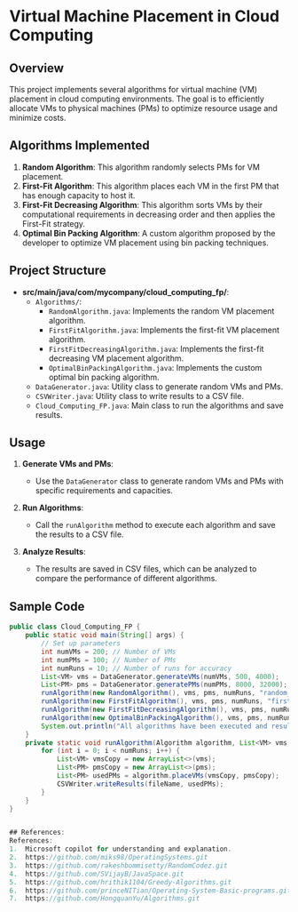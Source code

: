 # Virtual Machine Placement in Cloud Computing

## Overview

This project implements several algorithms for virtual machine (VM) placement in cloud computing environments. The goal is to efficiently allocate VMs to physical machines (PMs) to optimize resource usage and minimize costs.

## Algorithms Implemented

1. **Random Algorithm**: This algorithm randomly selects PMs for VM placement.
2. **First-Fit Algorithm**: This algorithm places each VM in the first PM that has enough capacity to host it.
3. **First-Fit Decreasing Algorithm**: This algorithm sorts VMs by their computational requirements in decreasing order and then applies the First-Fit strategy.
4. **Optimal Bin Packing Algorithm**: A custom algorithm proposed by the developer to optimize VM placement using bin packing techniques.

## Project Structure

- **src/main/java/com/mycompany/cloud_computing_fp/**:
  - `Algorithms/`:
    - `RandomAlgorithm.java`: Implements the random VM placement algorithm.
    - `FirstFitAlgorithm.java`: Implements the first-fit VM placement algorithm.
    - `FirstFitDecreasingAlgorithm.java`: Implements the first-fit decreasing VM placement algorithm.
    - `OptimalBinPackingAlgorithm.java`: Implements the custom optimal bin packing algorithm.
  - `DataGenerator.java`: Utility class to generate random VMs and PMs.
  - `CSVWriter.java`: Utility class to write results to a CSV file.
  - `Cloud_Computing_FP.java`: Main class to run the algorithms and save results.

## Usage

1. **Generate VMs and PMs**:
   - Use the `DataGenerator` class to generate random VMs and PMs with specific requirements and capacities.

2. **Run Algorithms**:
   - Call the `runAlgorithm` method to execute each algorithm and save the results to a CSV file.

3. **Analyze Results**:
   - The results are saved in CSV files, which can be analyzed to compare the performance of different algorithms.

## Sample Code

```java
public class Cloud_Computing_FP {
    public static void main(String[] args) {
        // Set up parameters
        int numVMs = 200; // Number of VMs
        int numPMs = 100; // Number of PMs
        int numRuns = 10; // Number of runs for accuracy
        List<VM> vms = DataGenerator.generateVMs(numVMs, 500, 4000);
        List<PM> pms = DataGenerator.generatePMs(numPMs, 8000, 32000);
        runAlgorithm(new RandomAlgorithm(), vms, pms, numRuns, "random_results.csv");
        runAlgorithm(new FirstFitAlgorithm(), vms, pms, numRuns, "first_fit_results.csv");
        runAlgorithm(new FirstFitDecreasingAlgorithm(), vms, pms, numRuns, "first_fit_decreasing_results.csv");
        runAlgorithm(new OptimalBinPackingAlgorithm(), vms, pms, numRuns, "optimal_bin_packing_results.csv");
        System.out.println("All algorithms have been executed and results are saved.");
    }
    private static void runAlgorithm(Algorithm algorithm, List<VM> vms, List<PM> pms, int numRuns, String fileName) {
        for (int i = 0; i < numRuns; i++) {
            List<VM> vmsCopy = new ArrayList<>(vms);
            List<PM> pmsCopy = new ArrayList<>(pms);
            List<PM> usedPMs = algorithm.placeVMs(vmsCopy, pmsCopy);
            CSVWriter.writeResults(fileName, usedPMs);
        }
    }
}


## References:
References:
1.	Microsoft copilot for understanding and explanation.
2.	https://github.com/miks98/OperatingSystems.git
3.	https://github.com/rakeshbommisetty/RandomCodez.git
4.	https://github.com/SVijayB/JavaSpace.git
5.	https://github.com/hrithik1104/Greedy-Algorithms.git
6.	https://github.com/princeNITian/Operating-System-Basic-programs.git
7.	https://github.com/HongquanYu/Algorithms.git
